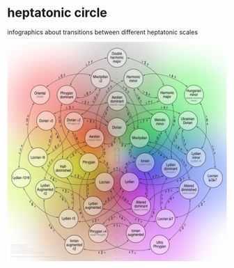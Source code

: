 # heptatonic circle

infographics about transitions between different heptatonic scales

![heptatonic circle](heptatonic-circle_3600px-q80p.jpg)